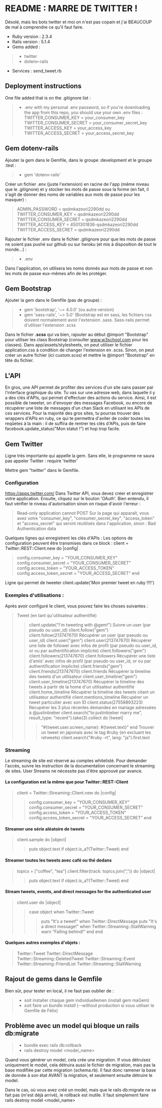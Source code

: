 # README : MARRE DE TWITTER !
Désolé, mais les bots twitter et moi on n'est pas copain et j'ai BEAUCOUP de mal à comprendre ce qu'il faut faire.
* Ruby version : 2.3.4
* Rails version : 5.1.4
* Gems added :
> * twitter
> * dotenv-rails
* Services : send_tweet.rb

##
## Deployment instructions
One file added that is on the .gitignore list :
> * .env with my personal .env password, so if you're downloading the app from this repo, you should use your own .env files :
TWITTER_CONSUMER_KEY = your_consumer_key
TWITTER_CONSUMER_SECRET = your_consumer_secret_key
TWITTER_ACCESS_KEY = your_access_key
TWITTER_ACCESS_SECRET = your_access_secret_key

##
## Gem dotenv-rails
Ajouter la gem dans le Gemfile, dans le groupe :development et le groupe :test :
> * gem 'dotenv-rails'

Créer un fichier .env (juste l'extension) en racine de l'app (même niveau que le .gitignore) et y stocker les mots de passe sous la forme (en fait, il s'agit de donner des noms de variables aux mots de passe pour les masquer) :
> ADMIN_PASSWORD = qsdmkazeori2290dd
ou
> TWITTER_CONSUMER_KEY = qsdmkazeori2290dd
> TWITTER_CONSUMER_SECRET =  qsdmkazeori2290dd
> TWITTER_ACCESS_KEY =  4501301836-qsdmkazeori2290dd
> TWITTER_ACCESS_SECRET = qsdmkazeori2290dd

Rajouter le fichier .env dans le fichier .gitignore pour que les mots de passe ne soient pas pushé sur github ou sur heroku (et mis à disposition de tout le monde...) :
> * .env

Dans l'application, on utilisera les noms donnés aux mots de passe et non les mots de passe eux-mêmes afin de les protéger.

##
## Gem Bootstrap
Ajouter la gem dans le Gemfile (pas de groupe) :
> * gem 'bootstrap', '~> 4.0.0' (ou autre version)
> * gem 'sass-rails', '~> 5.0' (Bootstrap est en sass, les fichiers css doivent normalement avoir l'extension .sass. Sass-rails permet d'utiliser l'extension .scss

Dans le fichier **.scss** qui va bien, rajouter au début @import "Bootstrap" pour utiliser les class Bootstrap (consulter www.w3school.com pour les classes). Dans app/assets/stylesheets, on peut utiliser le fichier application.css à condition de changer l'extension en .scss. Sinon, on peut créer un autre fichier (ici custom.scss) et mettre le @import "Bootstrap" en tête du fichier.

##
## L'API
En gros, une API permet de profiter des services d'un site sans passer par l'interface graphique du site. Tu vas sur une adresse web, dans laquelle il y a des clés d'APIs, qui permet d'effectuer des actions du service. Ainsi, il est possible de tweeter, on d'envoyer des messages Facebook, ou encore de récupérer une liste de messages d'un chan Slack en utilisant les APIs de ces services. Pour la majorité des gros sites, tu pourras trouver des wrappers d'APIs en ruby, ce qui te permettra d'aviter de coder toutes les reqûetes à la main : il de suffira de rentrer tes clés d'APIs, puis de faire facebook.update_status("Mon statut !") et hop trop facile.
##
## Gem Twitter
Ligne très importante qui appelle la gem. Sans elle, le programme ne saura pas appeler Twitter :
require 'twitter'

Mettre gem "twitter" dans le Gemfile.

### Configuration
https://apps.twitter.com/
Dans Twitter API, vous devez créer et enregistrer votre application. Ensuite, cliquez sur le bouton 'OAuth'. Bien entendu, il faut vérifier le niveau d'autorisation sinon on risque d'avoir l'erreur :
> Read-only application cannot POST
Sur la page qui apparaît, vous avez votre "consumer_key", "consumer_secret_key", "access_token" et "access_secret" qui seront réutilisés dans l'application, sinon :
> Bad Authentication data

Quelques lignes qui enregistrent les clés d'APIs :
Les options de configuration peuvent être transmises dans ce block :
client = Twitter::REST::Client.new do |config|
> config.consumer_key        = "YOUR_CONSUMER_KEY"
> config.consumer_secret     = "YOUR_CONSUMER_SECRET"
> config.access_token        = "YOUR_ACCESS_TOKEN"
> config.access_token_secret = "YOUR_ACCESS_SECRET"
end

Ligne qui permet de tweeter
client.update('Mon premier tweet en ruby !!!!')

### Exemples d'utilisations :
Après avoir configuré le client, vous pouvez faire les choses suivantes :
> Tweet (en tant qu'utilisateur authentifié)
> > client.update("I'm tweeting with @gem!")
> Suivre un user (par pseudo ou user_id)
> > client.follow("gem")
> > client.follow(213747670)
> Récupérer un user (par pseudo ou user_id)
> > client.user("gem")
> > client.user(213747670)
> Récupérer une liste de follower avec infos de profil (par pseudo ou user_id, or ou par authentification implicite)
> > client.followers("gem")
> > client.followers(213747670)
> > client.followers
> Récupérer une liste d'amis' avec infos de profil (par pseudo ou user_id, or ou par authentification implicite)
> > client.friends("gem")
> > client.friends(213747670)
> > client.friends
> Récupérer la timeline des tweets d'un utilisateur
> > client.user_timeline("gem")
> > client.user_timeline(213747670)
> Récupérer la timeline des tweets à partir de la home d'un utilisateur authentifié
> > client.home_timeline
> Récupérer la timeline des tweets citant un utilisateur authentifié
> > client.mentions_timeline
> Récupérer un tweet particulier avec son ID
> > client.status(27558893223)
> Récupérer les 3 plus récentes demandes en mariage adressées à @justinbieber
> > client.search("to:justinbieber marry me", result_type: "recent").take(3).collect do |tweet|
> > > "#{tweet.user.screen_name}: #{tweet.text}"
> > end
> Trouver un tweet en japonais avec le tag #ruby (en excluant les retweets)
> > client.search("#ruby -rt", lang: "ja").first.text
### Streaming
Le streaming de site est réservé au comptes whitelisté. Pour demander l'accès, suivre les instruction de la documentation concernant le streaming de sites. User Streams ne nécessite pas d'être approuvé par avance.
#### La configuration est la même que pour Twitter::REST::Client
> client = Twitter::Streaming::Client.new do |config|
> > config.consumer_key        = "YOUR_CONSUMER_KEY"
> > config.consumer_secret     = "YOUR_CONSUMER_SECRET"
> > config.access_token        = "YOUR_ACCESS_TOKEN"
> > config.access_token_secret = "YOUR_ACCESS_SECRET"
> end
#### Streamer une série aléatoire de tweets
> client.sample do |object|
> > puts object.text if object.is_a?(Twitter::Tweet)
> end
#### Streamer toutes les tweets avec café ou thé dedans
> topics = ["coffee", "tea"]
> client.filter(track: topics.join(",")) do |object|
> > puts object.text if object.is_a?(Twitter::Tweet)
> end
#### Stream tweets, events, and direct messages for the authenticated user
> client.user do |object|
> > case object
> > when Twitter::Tweet
> > > puts "It's a tweet!"
> > when Twitter::DirectMessage
> > > puts "It's a direct message!"
> > when Twitter::Streaming::StallWarning
> > > warn "Falling behind!"
> > end
> end
#### Quelques autres exemples d'objets :
> Twitter::Tweet
> Twitter::DirectMessage
> Twitter::Streaming::DeletedTweet
> Twitter::Streaming::Event
> Twitter::Streaming::FriendList
> Twitter::Streaming::StallWarning

##
## Rajout de gems dans le Gemfile
Bien sûr, pour tester en local, il ne faut pas oublier de :
> * soit installer chaque gem individuellemen (install gem maGem)
> * soit faire un *bundle install* (--without production si vous utiliser le Gemfile de Félix)

##
## Problème avec un model qui bloque un rails db:migrate
> * bundle exec rails db:rollback    
> * rails destroy model <model_name>

Quand vous générer un model, cela crée une migration. If vous détruisez uniquement le model, cela détruira aussi le fichier de migration, mais pas la base modifiée par cette migration (schema.rb). Il faut donc ramener la base de donnée à son état AVANT la migration, et seulement ensuite détruire le model.

Dans le cas, où vous avez créé un model, mais que le rails db:migrate ne se fait pas (m'est déjà arrivé), le rollback est inutile. Il faut simplement faire rails destroy model <model_name>
